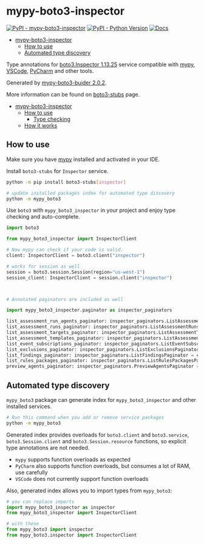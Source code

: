 # mypy-boto3-inspector

[![PyPI - mypy-boto3-inspector](https://img.shields.io/pypi/v/mypy-boto3-inspector.svg?color=blue)](https://pypi.org/project/mypy-boto3-inspector)
[![PyPI - Python Version](https://img.shields.io/pypi/pyversions/mypy-boto3-inspector.svg?color=blue)](https://pypi.org/project/mypy-boto3-inspector)
[![Docs](https://img.shields.io/readthedocs/mypy-boto3-builder.svg?color=blue)](https://mypy-boto3-builder.readthedocs.io/)

- [mypy-boto3-inspector](#mypy-boto3-inspector)
  - [How to use](#how-to-use)
  - [Automated type discovery](#automated-type-discovery)


Type annotations for
[boto3.Inspector 1.13.25](https://boto3.amazonaws.com/v1/documentation/api/1.13.25/reference/services/inspector.html#Inspector) service
compatible with [mypy](https://github.com/python/mypy), [VSCode](https://code.visualstudio.com/),
[PyCharm](https://www.jetbrains.com/pycharm/) and other tools.

Generated by [mypy-boto3-buider 2.0.2](https://github.com/vemel/mypy_boto3_builder).

More information can be found on [boto3-stubs](https://pypi.org/project/boto3-stubs/) page.

- [mypy-boto3-inspector](#mypy-boto3-inspector)
  - [How to use](#how-to-use)
    - [Type checking](#type-checking)
  - [How it works](#how-it-works)

## How to use

Make sure you have [mypy](https://github.com/python/mypy) installed and activated in your IDE.

Install `boto3-stubs` for `Inspector` service.

```bash
python -m pip install boto3-stubs[inspector]

# update installed packages index for automated type discovery
python -m mypy_boto3
```

Use `boto3` with `mypy_boto3_inspector` in your project and enjoy type checking and auto-complete.

```python
import boto3

from mypy_boto3_inspector import InspectorClient

# Now mypy can check if your code is valid.
client: InspectorClient = boto3.client("inspector")

# works for session as well
session = boto3.session.Session(region="us-west-1")
session_client: InspectorClient = session.client("inspector")



# Annotated paginators are included as well

import mypy_boto3_inspector.paginator as inspector_paginators

list_assessment_run_agents_paginator: inspector_paginators.ListAssessmentRunAgentsPaginator = client.get_paginator("list_assessment_run_agents")
list_assessment_runs_paginator: inspector_paginators.ListAssessmentRunsPaginator = client.get_paginator("list_assessment_runs")
list_assessment_targets_paginator: inspector_paginators.ListAssessmentTargetsPaginator = client.get_paginator("list_assessment_targets")
list_assessment_templates_paginator: inspector_paginators.ListAssessmentTemplatesPaginator = client.get_paginator("list_assessment_templates")
list_event_subscriptions_paginator: inspector_paginators.ListEventSubscriptionsPaginator = client.get_paginator("list_event_subscriptions")
list_exclusions_paginator: inspector_paginators.ListExclusionsPaginator = client.get_paginator("list_exclusions")
list_findings_paginator: inspector_paginators.ListFindingsPaginator = client.get_paginator("list_findings")
list_rules_packages_paginator: inspector_paginators.ListRulesPackagesPaginator = client.get_paginator("list_rules_packages")
preview_agents_paginator: inspector_paginators.PreviewAgentsPaginator = client.get_paginator("preview_agents")
```

## Automated type discovery

`mypy_boto3` package can generate index for `mypy_boto3_inspector` and other installed services.

```bash
# Run this command when you add or remove service packages
python -m mypy_boto3
```

Generated index provides overloads for `boto3.client` and `boto3.service`,
`boto3.Session.client` and `boto3.Session.resource` functions,
so explicit type annotations are not needed.

- `mypy` supports function overloads as expected
- `PyCharm` also supports function overloads, but consumes a lot of RAM, use carefully
- `VSCode` does not currently support function overloads

Also, generated index allows you to import types from `mypy_boto3`:

```python
# you can replace imports
import mypy_boto3_inspector as inspector
from mypy_boto3_inspector import InspectorClient

# with these
from mypy_boto3 import inspector
from mypy_boto3.inspector import InspectorClient
```